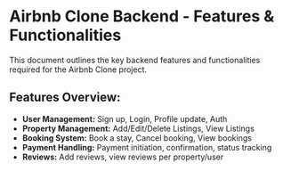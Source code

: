 # Airbnb Clone Backend - Features & Functionalities

This document outlines the key backend features and functionalities required for the Airbnb Clone project.

## Features Overview:
- **User Management:** Sign up, Login, Profile update, Auth
- **Property Management:** Add/Edit/Delete Listings, View Listings
- **Booking System:** Book a stay, Cancel booking, View bookings
- **Payment Handling:** Payment initiation, confirmation, status tracking
- **Reviews:** Add reviews, view reviews per property/user


